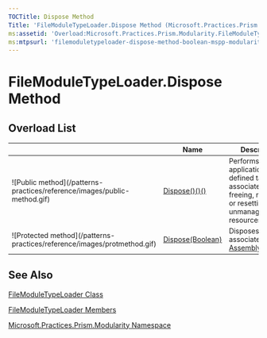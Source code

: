 ```yaml
---
TOCTitle: Dispose Method
Title: 'FileModuleTypeLoader.Dispose Method (Microsoft.Practices.Prism.Modularity)'
ms:assetid: 'Overload:Microsoft.Practices.Prism.Modularity.FileModuleTypeLoader.Dispose'
ms:mtpsurl: 'filemoduletypeloader-dispose-method-boolean-mspp-modularity.md'
---
```


# FileModuleTypeLoader.Dispose Method

## Overload List

<table>

<thead>
<tr class="header">
<th> </th>
<th>Name</th>
<th>Description</th>
</tr>
</thead>
<tbody>
<tr class="odd">
<td>![Public method](/patterns-practices/reference/images/public-method.gif)</td>
<td><a href="https://msdn.microsoft.com/library/microsoft.practices.prism.modularity.filemoduletypeloader.dispose">Dispose()()()</a></td>
<td><div class="summary">
Performs application-defined tasks associated with freeing, releasing, or resetting unmanaged resources.
</div></td>
</tr>
<tr class="even">
<td>![Protected method](/patterns-practices/reference/images/protmethod.gif)</td>
<td><a href="https://msdn.microsoft.com/library/microsoft.practices.prism.modularity.filemoduletypeloader.dispose(system.boolean)">Dispose(Boolean)</a></td>
<td><div class="summary">
Disposes the associated <a href="https://msdn.microsoft.com/library/microsoft.practices.prism.modularity.assemblyresolver">AssemblyResolver</a>.
</div></td>
</tr>
</tbody>
</table>

## See Also

[FileModuleTypeLoader Class](/patterns-practices/reference/filemoduletypeloader-class-mspp-modularity)

[FileModuleTypeLoader Members](/patterns-practices/reference/filemoduletypeloader-members-mspp-modularity)

[Microsoft.Practices.Prism.Modularity Namespace](/patterns-practices/reference/mspp-modularity-namespace)